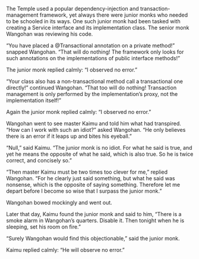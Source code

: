 The Temple used a popular dependency-injection and transaction-management framework, yet always there were junior monks who needed to be schooled in its ways.  One such junior monk had been tasked with creating a Service interface and its implementation class. The senior monk Wangohan was reviewing his code.

“You have placed a @Transactional annotation on a private method!” snapped Wangohan.  “That will do nothing! The framework only looks for such annotations on the implementations of public interface methods!”

The junior monk replied calmly: “I observed no error.”

“Your class also has a non-transactional method call a transactional one directly!” continued Wangohan.  “That too will do nothing!  Transaction management is only performed by the implementation’s proxy, not the implementation itself!”

Again the junior monk replied calmly: “I observed no error.”

Wangohan went to see master Kaimu and told him what had transpired.  “How can I work with such an idiot?” asked Wangohan.  “He only believes there is an error if it leaps up and bites his eyeball.”

“Null,” said Kaimu. “The junior monk is no idiot.  For what he said is true, and yet he means the opposite of what he said, which is also true.  So he is twice correct, and concisely so.”

“Then master Kaimu must be two times too clever for me,” replied Wangohan.  “For he clearly just said something, but what he said was nonsense, which is the opposite of saying something.  Therefore let me depart before I become so wise that I surpass the junior monk.”

Wangohan bowed mockingly and went out.

Later that day, Kaimu found the junior monk and said to him, “There is a smoke alarm in Wangohan’s quarters.  Disable it. Then tonight when he is sleeping, set his room on fire.”

“Surely Wangohan would find this objectionable,” said the junior monk.

Kaimu replied calmly: “He will observe no error.” 
